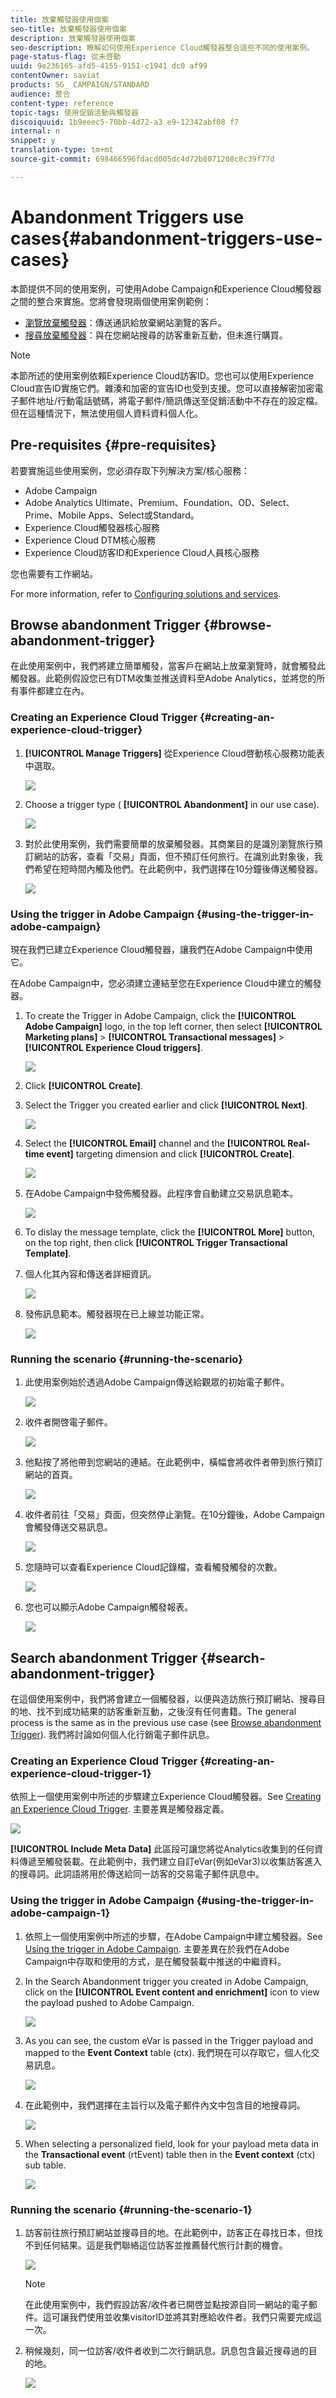 ```yaml
---
title: 放棄觸發器使用個案
seo-title: 放棄觸發器使用個案
description: 放棄觸發器使用個案
seo-description: 瞭解如何使用Experience Cloud觸發器整合這些不同的使用案例。
page-status-flag: 從未啓動
uuid: 9e236165-afd5-4155-9151-c1941 dc0 af99
contentOwner: saviat
products: SG_ CAMPAIGN/STANDARD
audience: 整合
content-type: reference
topic-tags: 使用促銷活動與觸發器
discoiquuid: 1b9eeec5-70bb-4d72-a3 e9-12342abf08 f7
internal: n
snippet: y
translation-type: tm+mt
source-git-commit: 698466596fdacd005dc4d72b8071208c8c39f77d

---
```



# Abandonment Triggers use cases{#abandonment-triggers-use-cases}

本節提供不同的使用案例，可使用Adobe Campaign和Experience Cloud觸發器之間的整合來實施。您將會發現兩個使用案例範例：

* [瀏覽放棄觸發器](../../integrating/using/abandonment-triggers-use-cases.md#browse-abandonment-trigger)：傳送通訊給放棄網站瀏覽的客戶。
* [搜尋放棄觸發器](../../integrating/using/abandonment-triggers-use-cases.md#search-abandonment-trigger)：與在您網站搜尋的訪客重新互動，但未進行購買。

>[!NOTE]
>
>本節所述的使用案例依賴Experience Cloud訪客ID。您也可以使用Experience Cloud宣告ID實施它們。雜湊和加密的宣告ID也受到支援。您可以直接解密加密電子郵件地址/行動電話號碼，將電子郵件/簡訊傳送至促銷活動中不存在的設定檔。但在這種情況下，無法使用個人資料資料個人化。

## Pre-requisites {#pre-requisites}

若要實施這些使用案例，您必須存取下列解決方案/核心服務：

* Adobe Campaign
* Adobe Analytics Ultimate、Premium、Foundation、OD、Select、Prime、Mobile Apps、Select或Standard。
* Experience Cloud觸發器核心服務
* Experience Cloud DTM核心服務
* Experience Cloud訪客ID和Experience Cloud人員核心服務

您也需要有工作網站。

For more information, refer to [Configuring solutions and services](../../integrating/using/configuring-triggers-in-experience-cloud.md#configuring-solutions-and-services).

## Browse abandonment Trigger {#browse-abandonment-trigger}

在此使用案例中，我們將建立簡單觸發，當客戶在網站上放棄瀏覽時，就會觸發此觸發器。此範例假設您已有DTM收集並推送資料至Adobe Analytics，並將您的所有事件都建立在內。

### Creating an Experience Cloud Trigger {#creating-an-experience-cloud-trigger}

1. **[!UICONTROL Manage Triggers]** 從Experience Cloud啓動核心服務功能表中選取。

   ![](assets/trigger_uc_browse_1.png)

1. Choose a trigger type ( **[!UICONTROL Abandonment]** in our use case).

   ![](assets/trigger_uc_browse_2.png)

1. 對於此使用案例，我們需要簡單的放棄觸發器。其商業目的是識別瀏覽旅行預訂網站的訪客，查看「交易」頁面，但不預訂任何旅行。在識別此對象後，我們希望在短時間內觸及他們。在此範例中，我們選擇在10分鐘後傳送觸發器。

   ![](assets/trigger_uc_browse_3.png)

### Using the trigger in Adobe Campaign {#using-the-trigger-in-adobe-campaign}

現在我們已建立Experience Cloud觸發器，讓我們在Adobe Campaign中使用它。

在Adobe Campaign中，您必須建立連結至您在Experience Cloud中建立的觸發器。

1. To create the Trigger in Adobe Campaign, click the **[!UICONTROL Adobe Campaign]** logo, in the top left corner, then select **[!UICONTROL Marketing plans]** &gt; **[!UICONTROL Transactional messages]** &gt; **[!UICONTROL Experience Cloud triggers]**.

   ![](assets/remarketing_1.png)

1. Click **[!UICONTROL Create]**.
1. Select the Trigger you created earlier and click **[!UICONTROL Next]**.

   ![](assets/trigger_uc_browse_5.png)

1. Select the **[!UICONTROL Email]** channel and the **[!UICONTROL Real-time event]** targeting dimension and click **[!UICONTROL Create]**.

   ![](assets/trigger_uc_browse_6bis.png)

1. 在Adobe Campaign中發佈觸發器。此程序會自動建立交易訊息範本。

   ![](assets/trigger_uc_browse_6.png)

1. To dislay the message template, click the **[!UICONTROL More]** button, on the top right, then click **[!UICONTROL Trigger Transactional Template]**.
1. 個人化其內容和傳送者詳細資訊。

   ![](assets/trigger_uc_browse_8.png)

1. 發佈訊息範本。觸發器現在已上線並功能正常。

   ![](assets/trigger_uc_browse_0.png)

### Running the scenario {#running-the-scenario}

1. 此使用案例始於透過Adobe Campaign傳送給觀眾的初始電子郵件。

   ![](assets/trigger_uc_browse_9.png)

1. 收件者開啓電子郵件。

   ![](assets/trigger_uc_browse_10.png)

1. 他點按了將他帶到您網站的連結。在此範例中，橫幅會將收件者帶到旅行預訂網站的首頁。

   ![](assets/trigger_uc_browse_11.png)

1. 收件者前往「交易」頁面，但突然停止瀏覽。在10分鐘後，Adobe Campaign會觸發傳送交易訊息。

   ![](assets/trigger_uc_browse_12.png)

1. 您隨時可以查看Experience Cloud記錄檔，查看觸發觸發的次數。

   ![](assets/trigger_uc_browse_13.png)

1. 您也可以顯示Adobe Campaign觸發報表。

   ![](assets/trigger_uc_browse_14.png)

## Search abandonment Trigger {#search-abandonment-trigger}

在這個使用案例中，我們將會建立一個觸發器，以便與造訪旅行預訂網站、搜尋目的地、找不到成功結果的訪客重新互動，之後沒有任何書籍。The general process is the same as in the previous use case (see [Browse abandonment Trigger](../../integrating/using/abandonment-triggers-use-cases.md#browse-abandonment-trigger)). 我們將討論如何個人化行銷電子郵件訊息。

### Creating an Experience Cloud Trigger {#creating-an-experience-cloud-trigger-1}

依照上一個使用案例中所述的步驟建立Experience Cloud觸發器。See [Creating an Experience Cloud Trigger](../../integrating/using/abandonment-triggers-use-cases.md#creating-an-experience-cloud-trigger). 主要差異是觸發器定義。

![](assets/trigger_uc_search_1.png)

**[!UICONTROL Include Meta Data]** 此區段可讓您將從Analytics收集到的任何資料傳遞至觸發裝載。在此範例中，我們建立自訂eVar(例如eVar3)以收集訪客進入的搜尋詞。此詞語將用於傳送給同一訪客的交易電子郵件訊息中。

### Using the trigger in Adobe Campaign {#using-the-trigger-in-adobe-campaign-1}

1. 依照上一個使用案例中所述的步驟，在Adobe Campaign中建立觸發器。See [Using the trigger in Adobe Campaign](../../integrating/using/abandonment-triggers-use-cases.md#using-the-trigger-in-adobe-campaign). 主要差異在於我們在Adobe Campaign中存取和使用的方式，是在觸發裝載中推送的中繼資料。
1. In the Search Abandonment trigger you created in Adobe Campaign, click on the **[!UICONTROL Event content and enrichment]** icon to view the payload pushed to Adobe Campaign.

   ![](assets/trigger_uc_search_2.png)

1. As you can see, the custom eVar is passed in the Trigger payload and mapped to the **Event Context** table (ctx). 我們現在可以存取它，個人化交易訊息。

   ![](assets/trigger_uc_search_3.png)

1. 在此範例中，我們選擇在主旨行以及電子郵件內文中包含目的地搜尋詞。

   ![](assets/trigger_uc_search_4.png)

1. When selecting a personalized field, look for your payload meta data in the **Transactional event** (rtEvent) table then in the **Event context** (ctx) sub table.

   ![](assets/trigger_uc_search_5.png)

### Running the scenario {#running-the-scenario-1}

1. 訪客前往旅行預訂網站並搜尋目的地。在此範例中，訪客正在尋找日本，但找不到任何結果。這是我們聯絡這位訪客並推薦替代旅行計劃的機會。

   ![](assets/trigger_uc_search_6.png)

   >[!NOTE]
   >
   >在此使用案例中，我們假設訪客/收件者已開啓並點按源自同一網站的電子郵件。這可讓我們使用並收集visitorID並將其對應給收件者。我們只需要完成這一次。

1. 稍候幾刻，同一位訪客/收件者收到二次行銷訊息。訊息包含最近搜尋過的目的地。

   ![](assets/trigger_uc_search_7.png)

